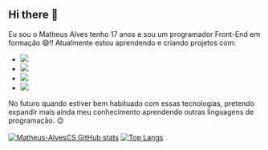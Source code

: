 ## Hi there 👋

Eu sou o Matheus Alves tenho 17 anos e sou um programador Front-End em formação :smile:!!
Atualmente estou aprendendo e criando projetos com:
 - <img src="https://img.shields.io/badge/HTML5-E34F26?style=for-the-badge&logo=html5&logoColor=white"/>
 - <img src="https://img.shields.io/badge/CSS3-1572B6?style=for-the-badge&logo=css3&logoColor=white"/>
 - <img src="https://img.shields.io/badge/JavaScript-F7DF1E?style=for-the-badge&logo=javascript&logoColor=black"/>
 - <img src="https://img.shields.io/badge/React-20232A?style=for-the-badge&logo=react&logoColor=61DAFB"/>

 No futuro quando estiver bem habituado com essas tecnologias, pretendo expandir mais ainda meu conhecimento aprendendo outras linguagens de programação. :wink:
 <br>
 <br>
 [![Matheus-AlvesCS GitHub stats](https://github-readme-stats.vercel.app/api?username=Matheus-AlvesCS)](https://github.com/anuraghazra/github-readme-stats)
 [![Top Langs](https://github-readme-stats.vercel.app/api/top-langs/?username=Matheus-AlvesCS)](https://github.com/anuraghazra/github-readme-stats)
